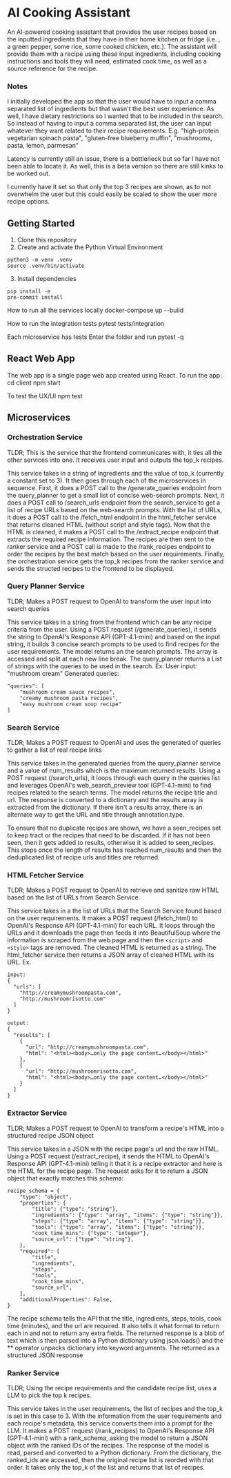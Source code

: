 # AI Cooking Assistant

An AI-powered cooking assistant that provides the user recipes based on the inputted ingredients that they have in their home kitchen or fridge (i.e. , a green pepper, some rice, some cooked chicken, etc.).
The assistant will provide them with a recipe using these input ingredients, including cooking instructions and tools they will need, estimated cook time, as well as a source reference for the recipe.

### Notes

I initially developed the app so that the user would have to input a comma separated list of ingredients but that wasn't the best user experience. As well, I have dietary restrictions so I wanted that to be included in the search. So instead of having to input a comma separated list, the user can input whatever they want related to their recipe requirements.
E.g.
"high-protein vegetarian spinach pasta", "gluten-free blueberry muffin",
"mushrooms, pasta, lemon, parmesan"

Latency is currently still an issue, there is a bottleneck but so far I have not been able to locate it. As well, this is a beta version so there are still kinks to be worked out.

I currently have it set so that only the top 3 recipes are shown, as to not overwhelm the user but this could easily be scaled to show the user more recipe options.

## Getting Started

1. Clone this repository
2. Create and activate the Python Virtual Environment

```
python3 -m venv .venv
source .venv/bin/activate
```

3. Install dependencies

```
pip install -e
pre-commit install
```

How to run all the services locally
docker-compose up --build

How to run the integration tests
pytest tests/integration

Each microservice has tests
Enter the folder and run pytest -q

## React Web App

The web app is a single page web app created using React.
To run the app:
cd client
npm start

To test the UX/UI
npm test

## Microservices

### Orchestration Service

TLDR; This is the service that the frontend communicates with, it ties all the other services into one. It receives user input and outputs the top_k recipes.

This service takes in a string of ingredients and the value of top_k (currently a constant set to 3). It then goes through each of the microservices in sequence. First, it does a POST call to the /generate_queries endpoint from the query_planner to get a small list of concise web-search prompts. Next, it does a POST call to /search_urls endpoint from the search_service to get a list of recipe URLs based on the web-search prompts. With the list of URLs, it does a POST call to the /fetch_html endpoint in the html_fetcher service that returns cleaned HTML (without script and style tags). Now that the HTML is cleaned, it makes a POST call to the /extract_recipe endpoint that extracts the required recipe information. The recipes are then sent to the ranker service and a POST call is made to the /rank_recipes endpoint to order the recipes by the best match based on the user requirements. Finally, the orchestration service gets the top_k recipes from the ranker service and sends the structed recipes to the frontend to be displayed.

### Query Planner Service

TLDR; Makes a POST request to OpenAI to transform the user input into search queries

This service takes in a string from the frontend which can be any recipe criteria from the user. Using a POST request (/generate_queries), it sends the string to OpenAI's Response API (GPT-4.1-mini) and based on the input string, it builds 3 concise search prompts to be used to find recipes for the user requirements.
The model returns an the search prompts. The array is accessed and split at each new line break. The query_planner returns a List of strings with the queries to be used in the search.
Ex.
User input: "mushroom cream"
Generated queries:

```
"queries": [
    "mushroom cream sauce recipes",
    "creamy mushroom pasta recipes",
    "easy mushroom cream soup recipe"
]
```

### Search Service

TLDR; Makes a POST request to OpenAI and uses the generated of queries to gather a list of real recipe links

This service takes in the generated queries from the query_planner service and a value of num_results which is the maximum returned results. Using a POST request (/search_urls), it loops through each query in the queries list and leverages OpenAI's web_search_preview tool (GPT-4.1-mini) to find recipes related to the search terms.
The model returns the recipe title and url. The response is converted to a dictionary and the results array is extracted from the dictionary. If there isn't a results array, there is an alternate way to get the URL and title through annotation.type.

To ensure that no duplicate recipes are shown, we have a seen_recipes set to keep tract or the recipes that need to be discarded. If it has not been seen, then it gets added to results, otherwise it is added to seen_recipes. This stops once the length of results has reached num_results and then the deduplicated list of recipe urls and titles are returned.

### HTML Fetcher Service

TLDR; Makes a POST request to OpenAI to retrieve and sanitize raw HTML based on the list of URLs from Search Service.

This service takes in a the list of URLs that the Search Service found based on the user requirements. It makes a POST request (/fetch_html) to OpenAI's Response API (GPT-4.1-mini) for each URL. It loops through the URLs and it downloads the page then feeds it into BeautifulSoup where the information is scraped from the web page and then the `<script>` and `<style>` tags are removed. The cleaned HTML is returned as a string. The html_fetcher service then returns a JSON array of cleaned HTML with its URL.
Ex.

```
input:
{
  "urls": [
    "http://creamymushroompasta.com",
    "http://mushroomrisotto.com"
  ]
}

output:
{
  "results": [
    {
      "url": "http://creamymushroompasta.com",
      "html": "<html><body>…only the page content…</body></html>"
    },
    {
      "url": "http://mushroomrisotto.com",
      "html": "<html><body>…only the page content…</body></html>"
    }
  ]
}
```

### Extractor Service

TLDR; Makes a POST request to OpenAI to transform a recipe's HTML into a structured recipe JSON object

This service takes in a JSON with the recipe page's url and the raw HTML. Using a POST request (/extract_recipe), it sends the HTML to OpenAI's Response API (GPT-4.1-mini) telling it that it is a recipe extractor and here is the HTML for the recipe page. The request asks for it to return a JSON object that exactly matches this schema:

```
recipe_schema = {
    "type": "object",
    "properties": {
        "title": {"type": "string"},
        "ingredients": {"type": "array", "items": {"type": "string"}},
        "steps": {"type": "array", "items": {"type": "string"}},
        "tools": {"type": "array", "items": {"type": "string"}},
        "cook_time_mins": {"type": "integer"},
        "source_url": {"type": "string"},
    },
    "required": [
        "title",
        "ingredients",
        "steps",
        "tools",
        "cook_time_mins",
        "source_url",
    ],
    "additionalProperties": False,
}
```

The recipe schema tells the API that the title, ingredients, steps, tools, cook time (minutes), and the url are required. It also tells it what format to return each in and not to return any extra fields.
The returned response is a blob of text which is then parsed into a Python dictionary using json.loads() and the \*\* operator unpacks dictionary into keyword arguments. The returned as a structured JSON response

### Ranker Service

TLDR; Using the recipe requirements and the candidate recipe list, uses a LLM to pick the top k recipes.

This service takes in the user requirements, the list of recipes and the top_k is set in this case to 3. With the information from the user requirements and each recipe's metadata, this service converts them into a prompt for the LLM. It makes a POST request (/rank_recipes) to OpenAI's Response API (GPT-4.1-mini) with a rank_schema, asking the model to return a JSON object with the ranked IDs of the recipes.
The response of the model is read, parsed and converted to a Python dictionary. From the dictionary, the ranked_ids are accessed, then the original recipe list is reorded with that order. It takes only the top_k of the list and returns that list of recipes.
